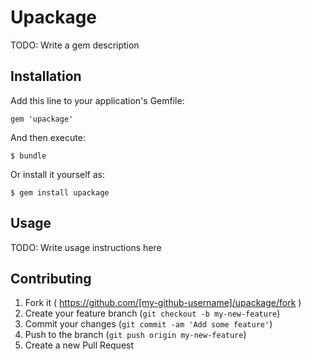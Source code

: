# Upackage

TODO: Write a gem description

## Installation

Add this line to your application's Gemfile:

    gem 'upackage'

And then execute:

    $ bundle

Or install it yourself as:

    $ gem install upackage

## Usage

TODO: Write usage instructions here

## Contributing

1. Fork it ( https://github.com/[my-github-username]/upackage/fork )
2. Create your feature branch (`git checkout -b my-new-feature`)
3. Commit your changes (`git commit -am 'Add some feature'`)
4. Push to the branch (`git push origin my-new-feature`)
5. Create a new Pull Request
